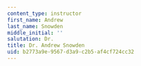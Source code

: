 ```yaml
---
content_type: instructor
first_name: Andrew
last_name: Snowden
middle_initial: ''
salutation: Dr.
title: Dr. Andrew Snowden
uid: b2773a9e-9567-d3a9-c2b5-af4cf724cc32
---
```

